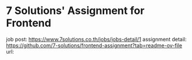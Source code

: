 # 7 Solutions' Assignment for Frontend

job post: <https://www.7solutions.co.th/jobs/jobs-detail/1>
assignment detail: <https://github.com/7-solutions/frontend-assignment?tab=readme-ov-file>
url:
